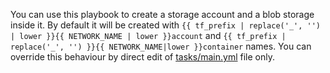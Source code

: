 You can use this playbook to create a storage account and a blob storage inside it. By default it will be created with `{{ tf_prefix | replace('_', '') | lower }}{{ NETWORK_NAME | lower }}account` and `{{ tf_prefix | replace('_', '') }}{{ NETWORK_NAME|lower }}container` names. You can override this behaviour by direct edit of [tasks/main.yml](tasks/main.yml) file only.